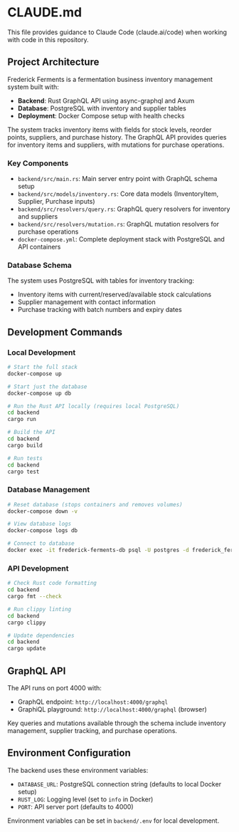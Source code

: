 # CLAUDE.md

This file provides guidance to Claude Code (claude.ai/code) when working with code in this repository.

## Project Architecture

Frederick Ferments is a fermentation business inventory management system built with:

- **Backend**: Rust GraphQL API using async-graphql and Axum
- **Database**: PostgreSQL with inventory and supplier tables
- **Deployment**: Docker Compose setup with health checks

The system tracks inventory items with fields for stock levels, reorder points, suppliers, and purchase history. The GraphQL API provides queries for inventory items and suppliers, with mutations for purchase operations.

### Key Components

- `backend/src/main.rs`: Main server entry point with GraphQL schema setup
- `backend/src/models/inventory.rs`: Core data models (InventoryItem, Supplier, Purchase inputs)
- `backend/src/resolvers/query.rs`: GraphQL query resolvers for inventory and suppliers
- `backend/src/resolvers/mutation.rs`: GraphQL mutation resolvers for purchase operations
- `docker-compose.yml`: Complete deployment stack with PostgreSQL and API containers

### Database Schema

The system uses PostgreSQL with tables for inventory tracking:
- Inventory items with current/reserved/available stock calculations
- Supplier management with contact information
- Purchase tracking with batch numbers and expiry dates

## Development Commands

### Local Development
```bash
# Start the full stack
docker-compose up

# Start just the database
docker-compose up db

# Run the Rust API locally (requires local PostgreSQL)
cd backend
cargo run

# Build the API
cd backend
cargo build

# Run tests
cd backend
cargo test
```

### Database Management
```bash
# Reset database (stops containers and removes volumes)
docker-compose down -v

# View database logs
docker-compose logs db

# Connect to database
docker exec -it frederick-ferments-db psql -U postgres -d frederick_ferments
```

### API Development
```bash
# Check Rust code formatting
cd backend
cargo fmt --check

# Run clippy linting
cd backend
cargo clippy

# Update dependencies
cd backend
cargo update
```

## GraphQL API

The API runs on port 4000 with:
- GraphQL endpoint: `http://localhost:4000/graphql`
- GraphiQL playground: `http://localhost:4000/graphql` (browser)

Key queries and mutations available through the schema include inventory management, supplier tracking, and purchase operations.

## Environment Configuration

The backend uses these environment variables:
- `DATABASE_URL`: PostgreSQL connection string (defaults to local Docker setup)
- `RUST_LOG`: Logging level (set to `info` in Docker)
- `PORT`: API server port (defaults to 4000)

Environment variables can be set in `backend/.env` for local development.